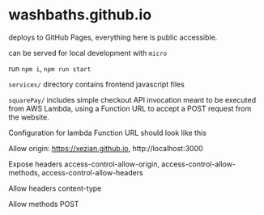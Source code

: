 # washbaths.github.io

deploys to GitHub Pages, everything here is public accessible.

can be served for local development with `micro`

run `npm i`, `npm run start`

`services/` directory contains frontend javascript files

`squarePay/` includes simple checkout API invocation meant to be executed from AWS Lambda, using a Function URL to accept a POST request from the website.

Configuration for lambda Function URL should look like this

Allow origin:
https://xezian.github.io, http://localhost:3000

Expose headers
access-control-allow-origin, access-control-allow-methods, access-control-allow-headers

Allow headers
content-type

Allow methods
POST
